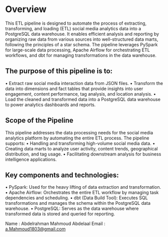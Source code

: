 # Overview
This ETL pipeline is designed to automate the process of extracting, transforming, and loading (ETL) social media analytics data into a PostgreSQL data warehouse. It enables efficient analysis and reporting by organizing raw data from various sources into well-structured data marts, following the principles of a star schema. The pipeline leverages PySpark for large-scale data processing, Apache Airflow for orchestrating ETL workflows, and dbt for managing transformations in the data warehouse.
## The purpose of this pipeline is to:
  •	Extract raw social media interaction data from JSON files.
  •	Transform the data into dimensions and fact tables that provide insights into user engagement, content performance, tag analysis, and location analysis.
  •	Load the cleaned and transformed data into a PostgreSQL data warehouse to power analytics dashboards and reports.
## Scope of the Pipeline
  This pipeline addresses the data processing needs for the social media analytics platform by automating the entire ETL process. The pipeline supports:
  •	Handling and transforming high-volume social media data.
  •	Creating data marts to analyze user activity, content trends, geographical distribution, and tag usage.
  •	Facilitating downstream analysis for business intelligence applications.
## Key components and technologies:
  •	PySpark: Used for the heavy lifting of data extraction and transformation.
  •	Apache Airflow: Orchestrates the entire ETL workflow by managing task dependencies and scheduling.
  •	dbt (Data Build Tool): Executes SQL transformations and manages the schema within the PostgreSQL data warehouse.
  •	PostgreSQL: Serves as the data warehouse where transformed data is stored and queried for reporting.




  Name  : Abdelrahman Mahmoud Abdelaal
  Email : a.Mahmoud1803@gmail.com
